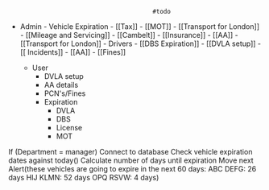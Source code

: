 											#todo
- Admin
		- Vehicle Expiration
			- [[Tax]]
			- [[MOT]]
			- [[Transport for London]]
			- [[Mileage and Servicing]]
			- [[Cambelt]]
			- [[Insurance]]
			- [[AA]]
			- [[Transport for London]]
		- Drivers
			- [[DBS Expiration]]
			- [[DVLA setup]]
			- [[ Incidents]]
			- [[AA]]
			- [[Fines]]

	- User
		- DVLA setup
		- AA details
		- PCN's/Fines
		- Expiration
			- DVLA
			- DBS 
			- License
			- MOT


If (Department = manager)
	Connect to database
	Check vehicle expiration dates against today()
	Calculate number of days until expiration 
	Move next
	Alert(these vehicles are going to expire in the next 60 days:
	ABC DEFG: 26 days
	HIJ KLMN: 52 days
	OPQ RSVW: 4 days)